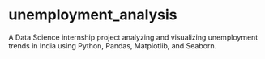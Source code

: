 # unemployment_analysis
A Data Science internship project analyzing and visualizing unemployment trends in India using Python, Pandas, Matplotlib, and Seaborn.
